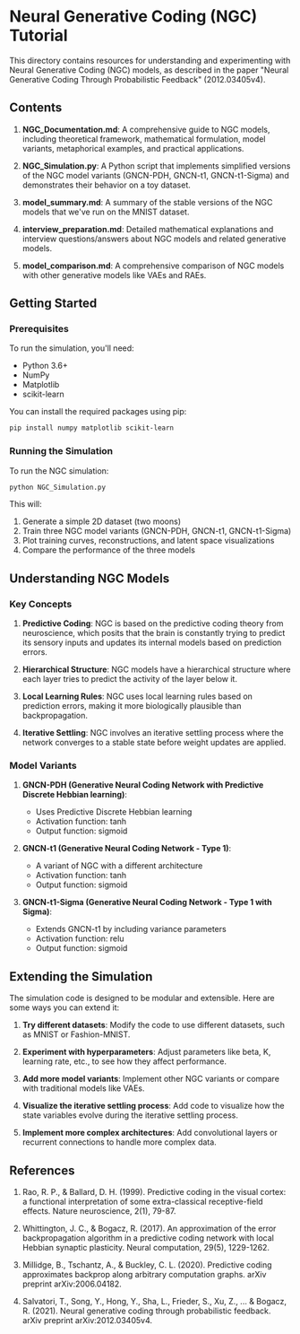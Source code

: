 # Neural Generative Coding (NGC) Tutorial

This directory contains resources for understanding and experimenting with Neural Generative Coding (NGC) models, as described in the paper "Neural Generative Coding Through Probabilistic Feedback" (2012.03405v4).

## Contents

1. **NGC_Documentation.md**: A comprehensive guide to NGC models, including theoretical framework, mathematical formulation, model variants, metaphorical examples, and practical applications.

2. **NGC_Simulation.py**: A Python script that implements simplified versions of the NGC model variants (GNCN-PDH, GNCN-t1, GNCN-t1-Sigma) and demonstrates their behavior on a toy dataset.

3. **model_summary.md**: A summary of the stable versions of the NGC models that we've run on the MNIST dataset.

4. **interview_preparation.md**: Detailed mathematical explanations and interview questions/answers about NGC models and related generative models.

5. **model_comparison.md**: A comprehensive comparison of NGC models with other generative models like VAEs and RAEs.

## Getting Started

### Prerequisites

To run the simulation, you'll need:

- Python 3.6+
- NumPy
- Matplotlib
- scikit-learn

You can install the required packages using pip:

```bash
pip install numpy matplotlib scikit-learn
```

### Running the Simulation

To run the NGC simulation:

```bash
python NGC_Simulation.py
```

This will:
1. Generate a simple 2D dataset (two moons)
2. Train three NGC model variants (GNCN-PDH, GNCN-t1, GNCN-t1-Sigma)
3. Plot training curves, reconstructions, and latent space visualizations
4. Compare the performance of the three models

## Understanding NGC Models

### Key Concepts

1. **Predictive Coding**: NGC is based on the predictive coding theory from neuroscience, which posits that the brain is constantly trying to predict its sensory inputs and updates its internal models based on prediction errors.

2. **Hierarchical Structure**: NGC models have a hierarchical structure where each layer tries to predict the activity of the layer below it.

3. **Local Learning Rules**: NGC uses local learning rules based on prediction errors, making it more biologically plausible than backpropagation.

4. **Iterative Settling**: NGC involves an iterative settling process where the network converges to a stable state before weight updates are applied.

### Model Variants

1. **GNCN-PDH (Generative Neural Coding Network with Predictive Discrete Hebbian learning)**:
   - Uses Predictive Discrete Hebbian learning
   - Activation function: tanh
   - Output function: sigmoid

2. **GNCN-t1 (Generative Neural Coding Network - Type 1)**:
   - A variant of NGC with a different architecture
   - Activation function: tanh
   - Output function: sigmoid

3. **GNCN-t1-Sigma (Generative Neural Coding Network - Type 1 with Sigma)**:
   - Extends GNCN-t1 by including variance parameters
   - Activation function: relu
   - Output function: sigmoid

## Extending the Simulation

The simulation code is designed to be modular and extensible. Here are some ways you can extend it:

1. **Try different datasets**: Modify the code to use different datasets, such as MNIST or Fashion-MNIST.

2. **Experiment with hyperparameters**: Adjust parameters like beta, K, learning rate, etc., to see how they affect performance.

3. **Add more model variants**: Implement other NGC variants or compare with traditional models like VAEs.

4. **Visualize the iterative settling process**: Add code to visualize how the state variables evolve during the iterative settling process.

5. **Implement more complex architectures**: Add convolutional layers or recurrent connections to handle more complex data.

## References

1. Rao, R. P., & Ballard, D. H. (1999). Predictive coding in the visual cortex: a functional interpretation of some extra-classical receptive-field effects. Nature neuroscience, 2(1), 79-87.

2. Whittington, J. C., & Bogacz, R. (2017). An approximation of the error backpropagation algorithm in a predictive coding network with local Hebbian synaptic plasticity. Neural computation, 29(5), 1229-1262.

3. Millidge, B., Tschantz, A., & Buckley, C. L. (2020). Predictive coding approximates backprop along arbitrary computation graphs. arXiv preprint arXiv:2006.04182.

4. Salvatori, T., Song, Y., Hong, Y., Sha, L., Frieder, S., Xu, Z., ... & Bogacz, R. (2021). Neural generative coding through probabilistic feedback. arXiv preprint arXiv:2012.03405v4.
